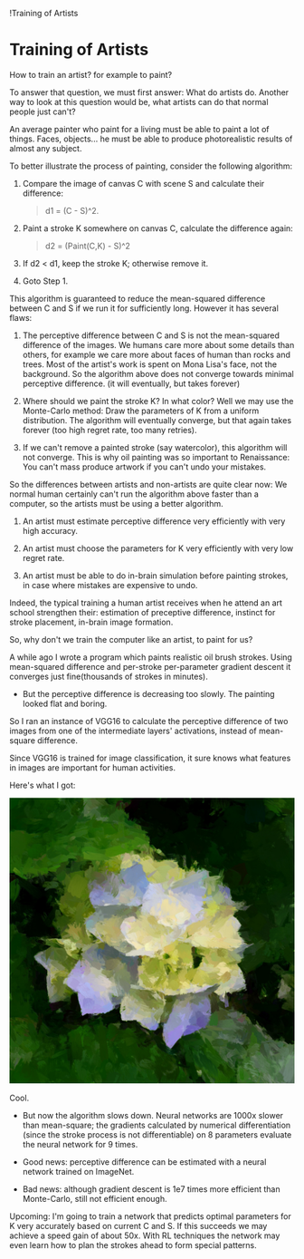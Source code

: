 !Training of Artists

# Training of Artists

How to train an artist? for example to paint?

To answer that question, we must first answer: What do artists do. Another way to look at this question would be, what artists can do that normal people just can't?

An average painter who paint for a living must be able to paint a lot of things. Faces, objects... he must be able to produce photorealistic results of almost any subject.

To better illustrate the process of painting, consider the following algorithm:

1. Compare the image of canvas C with scene S and calculate their difference:

    >d1 = (C - S)^2.

2. Paint a stroke K somewhere on canvas C, calculate the difference again:

    >d2 = (Paint(C,K) - S)^2

3. If d2 < d1, keep the stroke K; otherwise remove it.

4. Goto Step 1.

This algorithm is guaranteed to reduce the mean-squared difference between C and S if we run it for sufficiently long. However it has several flaws:

1. The perceptive difference between C and S is not the mean-squared difference of the images. We humans care more about some details than others, for example we care more about faces of human than rocks and trees. Most of the artist's work is spent on Mona Lisa's face, not the background. So the algorithm above does not converge towards minimal perceptive difference. (it will eventually, but takes forever)

2. Where should we paint the stroke K? In what color? Well we may use the Monte-Carlo method: Draw the parameters of K from a uniform distribution. The algorithm will eventually converge, but that again takes forever (too high regret rate, too many retries).

3. If we can't remove a painted stroke (say watercolor), this algorithm will not converge. This is why oil painting was so important to Renaissance: You can't mass produce artwork if you can't undo your mistakes.

So the differences between artists and non-artists are quite clear now: We normal human certainly can't run the algorithm above faster than a computer, so the artists must be using a better algorithm.

1. An artist must estimate perceptive difference very efficiently with very high accuracy.

2. An artist must choose the parameters for K very efficiently with very low regret rate.

3. An artist must be able to do in-brain simulation before painting strokes, in case where mistakes are expensive to undo.

Indeed, the typical training a human artist receives when he attend an art school strengthen their: estimation of preceptive difference, instinct for stroke placement, in-brain image formation.

So, why don't we train the computer like an artist, to paint for us?

A while ago I wrote a program which paints realistic oil brush strokes. Using mean-squared difference and per-stroke per-parameter gradient descent it converges just fine(thousands of strokes in minutes).

- But the perceptive difference is decreasing too slowly. The painting looked flat and boring.

So I ran an instance of VGG16 to calculate the perceptive difference of two images from one of the intermediate layers' activations, instead of mean-square difference.

Since VGG16 is trained for image classification, it sure knows what features in images are important for human activities.

Here's what I got:

![](../flower_neural_loss_embossed_.jpg)

Cool.

- But now the algorithm slows down. Neural networks are 1000x slower than mean-square; the gradients calculated by numerical differentiation (since the stroke process is not differentiable) on 8 parameters evaluate the neural network for 9 times.

- Good news: perceptive difference can be estimated with a neural network trained on ImageNet.

- Bad news: although gradient descent is 1e7 times more efficient than Monte-Carlo, still not efficient enough.

Upcoming: I'm going to train a network that predicts optimal parameters for K very accurately based on current C and S. If this succeeds we may achieve a speed gain of about 50x. With RL techniques the network may even learn how to plan the strokes ahead to form special patterns.
